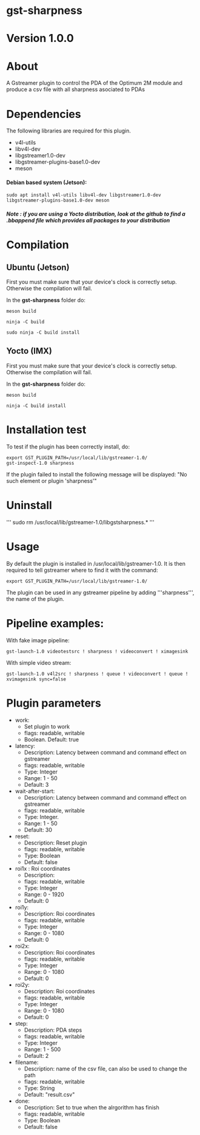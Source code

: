 # gst-sharpness

# Version 1.0.0

# About

A Gstreamer plugin to control the PDA of the Optimum 2M module and produce a csv file with all sharpness asociated to PDAs

# Dependencies

The following libraries are required for this plugin.
- v4l-utils
- libv4l-dev
- libgstreamer1.0-dev
- libgstreamer-plugins-base1.0-dev
- meson

#### Debian based system (Jetson): 

```
sudo apt install v4l-utils libv4l-dev libgstreamer1.0-dev libgstreamer-plugins-base1.0-dev meson
```
##### Note : if you are using a Yocto distribution, look at the github to find a .bbappend file which provides all packages to your distribution 


# Compilation

## Ubuntu (Jetson)
First you must make sure that your device's clock is correctly setup.
Otherwise the compilation will fail.

In the **gst-sharpness** folder do:

```
meson build
```
```
ninja -C build
```
```
sudo ninja -C build install
```


## Yocto (IMX)
First you must make sure that your device's clock is correctly setup.
Otherwise the compilation will fail.

In the **gst-sharpness** folder do:

```
meson build
```
```
ninja -C build install
```

# Installation test

To test if the plugin has been correctly install, do:
```
export GST_PLUGIN_PATH=/usr/local/lib/gstreamer-1.0/
gst-inspect-1.0 sharpness
```

If the plugin failed to install the following message will be displayed: "No such element or plugin 'sharpness'"

# Uninstall
'''
sudo rm /usr/local/lib/gstreamer-1.0/libgstsharpness.*
'''
# Usage

By default the plugin is installed in /usr/local/lib/gstreamer-1.0. 
It is then required to tell gstreamer where to find it with the command:
```
export GST_PLUGIN_PATH=/usr/local/lib/gstreamer-1.0/
```
The plugin can be used in any gstreamer pipeline by adding '''sharpness''', the name of the plugin.

# Pipeline examples:
With fake image pipeline:
```
gst-launch-1.0 videotestsrc ! sharpness ! videoconvert ! ximagesink
```

With simple video stream:
```
gst-launch-1.0 v4l2src ! sharpness ! queue ! videoconvert ! queue ! xvimagesink sync=false
```

# Plugin parameters
 
- work: 
    - Set plugin to work                     
    - flags: readable, writable
    - Boolean. Default: true
-  latency: 
    - Description: Latency between command and command effect on gstreamer
    - flags: readable, writable
    - Type: Integer
    - Range: 1 - 50 
    - Default: 3 
- wait-after-start: 
    - Description: Latency between command and command effect on gstreamer
    - flags: readable, writable
    - Type: Integer. 
    - Range: 1 - 50 
    - Default: 30 
- reset: 
    - Description: Reset plugin
    - flags: readable, writable
    - Type: Boolean 
    - Default: false
- roi1x               : Roi coordinates 
    - Description:
    - flags: readable, writable
    - Type: Integer
    - Range: 0 - 1920 
    - Default: 0 
- roi1y: 
    - Description: Roi coordinates
    - flags: readable, writable
    - Type: Integer 
    - Range: 0 - 1080 
    - Default: 0 
- roi2x: 
    - Description: Roi coordinates
    - flags: readable, writable
    - Type: Integer 
    - Range: 0 - 1080 
    - Default: 0                  
- roi2y: 
    - Description: Roi coordinates
    - flags: readable, writable
    - Type: Integer 
    - Range: 0 - 1080 
    - Default: 0                  
- step: 
    - Description: PDA steps
    - flags: readable, writable
    - Type: Integer
    - Range: 1 - 500 
    - Default: 2 
- filename: 
    - Description: name of the csv file, can also be used to change the path
    - flags: readable, writable
    - Type: String
    - Default: "result.csv"
- done: 
   - Description: Set to true when the alrgorithm has finish
   - flags: readable, writable
   - Type: Boolean
   - Default: false
